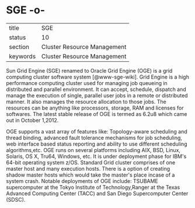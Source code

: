 # SGE -o-


|          |                             |
| -------- | --------------------------- |
| title    | SGE                         | 
| status   | 10                          |
| section  | Cluster Resource Management |
| keywords | Cluster Resource Management |



Sun Grid Engine (SGE) renamed to Oracle Grid Engine (OGE) is a grid
computing cluster software system [@www-sge-wiki]. Grid Engine is
a high performance computing cluster used for managing job queueing in
distributed and parallel environment. It can accept, schedule,
dispatch and manage the execution of single, parallel user jobs in a
remote or distributed manner. It also manages the resource allocation
to those jobs. The resources can be anything like processors, storage,
RAM and licenses for softwares. The latest stable release of OGE is
termed as 6.2u8 which came out in October 1,2012.

OGE supports a vast array of features like: Topology-aware scheduling
and thread binding, advanced fault tolerance mechanisms for job
scheduling, web interface based status reporting and ability to use
different scheduling algorithms,etc. OGE runs on several platforms
including AIX, BSD, Linux, Solaris, OS X, Tru64, Windows, etc. It is
under deployment phase for IBM's 64-bit operating system
z/OS. Standard Grid cluster comprises of one master host and many
execution hosts. There is a option of creating shadow master hosts
which would take the master's place incase of a system crash. Notable
deployments of OGE include: TSUBAME supercomputer at the Tokyo
Institute of Technology,Ranger at the Texas Advanced Computing Center
(TACC) and San Diego Supercomputer Center (SDSC).



